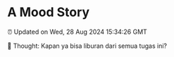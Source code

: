 # A Mood Story

⏰ Updated on Wed, 28 Aug 2024 15:34:26 GMT

💭 Thought: Kapan ya bisa liburan dari semua tugas ini?

